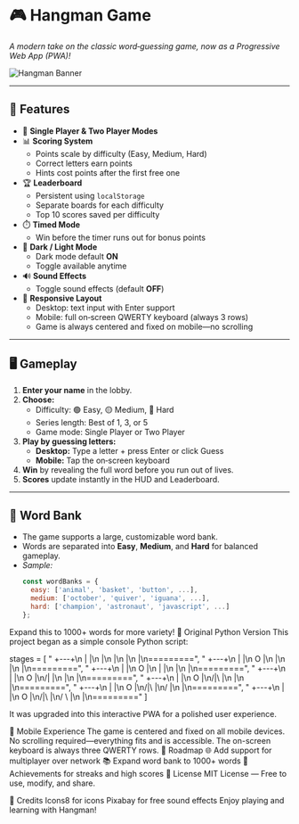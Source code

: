 # 🎮 Hangman Game

_A modern take on the classic word‑guessing game, now as a Progressive Web App (PWA)!_

![Hangman Banner](https://img.icons8.com/color/96/000000/hangman.png)

---

## 🚀 Features

- 🎯 **Single Player & Two Player Modes**
- 📊 **Scoring System**
  - Points scale by difficulty (Easy, Medium, Hard)
  - Correct letters earn points
  - Hints cost points after the first free one
- 🏆 **Leaderboard**
  - Persistent using `localStorage`
  - Separate boards for each difficulty
  - Top 10 scores saved per difficulty
- ⏱️ **Timed Mode**
  - Win before the timer runs out for bonus points
- 🌙 **Dark / Light Mode**
  - Dark mode default **ON**
  - Toggle available anytime
- 🔊 **Sound Effects**
  - Toggle sound effects (default **OFF**)
- 📱 **Responsive Layout**
  - Desktop: text input with Enter support
  - Mobile: full on‑screen QWERTY keyboard (always 3 rows)
  - Game is always centered and fixed on mobile—no scrolling

---

## 🖥️ Gameplay

1. **Enter your name** in the lobby.
2. **Choose:**
   - Difficulty: 🟢 Easy, 🟡 Medium, 🔴 Hard
   - Series length: Best of 1, 3, or 5
   - Game mode: Single Player or Two Player
3. **Play by guessing letters:**
   - **Desktop:** Type a letter + press Enter or click Guess
   - **Mobile:** Tap the on‑screen keyboard
4. **Win** by revealing the full word before you run out of lives.
5. **Scores** update instantly in the HUD and Leaderboard.

---

## 🧩 Word Bank

- The game supports a large, customizable word bank.
- Words are separated into **Easy**, **Medium**, and **Hard** for balanced gameplay.
- _Sample:_
  ```js
  const wordBanks = {
    easy: ['animal', 'basket', 'button', ...],
    medium: ['october', 'quiver', 'iguana', ...],
    hard: ['champion', 'astronaut', 'javascript', ...]
  };

Expand this to 1000+ words for more variety!
🐍 Original Python Version
This project began as a simple console Python script:

stages = [
    " +---+\n |   |\n     |\n     |\n     |\n     |\n=========",
    " +---+\n |   |\n O   |\n     |\n     |\n     |\n=========",
    " +---+\n |   |\n O   |\n |   |\n     |\n     |\n=========",
    " +---+\n |   |\n O   |\n/|   |\n     |\n     |\n=========",
    " +---+\n |   |\n O   |\n/|\\  |\n     |\n     |\n=========",
    " +---+\n |   |\n O   |\n/|\\  |\n/    |\n     |\n=========",
    " +---+\n |   |\n O   |\n/|\\  |\n/ \\  |\n     |\n========="
]

It was upgraded into this interactive PWA for a polished user experience.

📱 Mobile Experience
The game is centered and fixed on all mobile devices.
No scrolling required—everything fits and is accessible.
The on-screen keyboard is always three QWERTY rows.
📌 Roadmap
🌐 Add support for multiplayer over network
📚 Expand word bank to 1000+ words
🏅 Achievements for streaks and high scores
📜 License
MIT License — Free to use, modify, and share.

🙌 Credits
Icons8 for icons
Pixabay for free sound effects
Enjoy playing and learning with Hangman!


